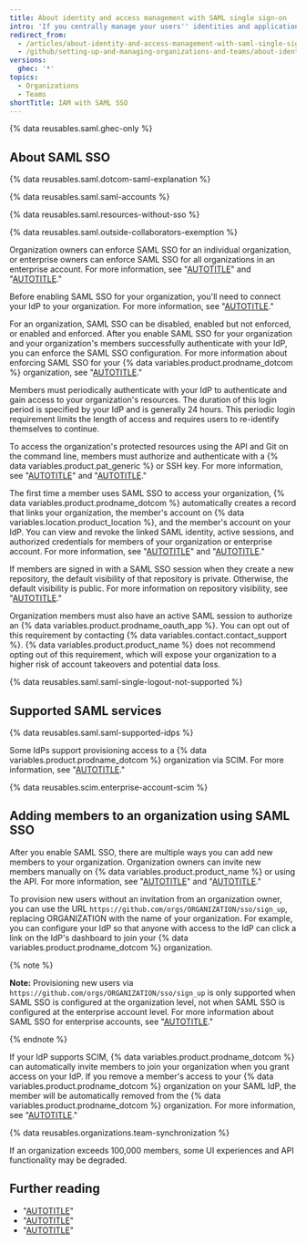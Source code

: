 ```yaml
---
title: About identity and access management with SAML single sign-on
intro: 'If you centrally manage your users'' identities and applications with an identity provider (IdP), you can configure Security Assertion Markup Language (SAML) single sign-on (SSO) to protect your organization''s resources on {% data variables.product.prodname_dotcom %}.'
redirect_from:
  - /articles/about-identity-and-access-management-with-saml-single-sign-on
  - /github/setting-up-and-managing-organizations-and-teams/about-identity-and-access-management-with-saml-single-sign-on
versions:
  ghec: '*'
topics:
  - Organizations
  - Teams
shortTitle: IAM with SAML SSO
---
```


{% data reusables.saml.ghec-only %}

## About SAML SSO

{% data reusables.saml.dotcom-saml-explanation %}

{% data reusables.saml.saml-accounts %}

{% data reusables.saml.resources-without-sso %}

{% data reusables.saml.outside-collaborators-exemption %}

Organization owners can enforce SAML SSO for an individual organization, or enterprise owners can enforce SAML SSO for all organizations in an enterprise account. For more information, see "[AUTOTITLE](/admin/identity-and-access-management/managing-iam-for-your-enterprise/about-authentication-for-your-enterprise#considerations-for-enabling-saml-for-an-enterprise-or-organization)" and "[AUTOTITLE](/enterprise-cloud@latest/admin/identity-and-access-management/using-saml-for-enterprise-iam/configuring-saml-single-sign-on-for-your-enterprise)."

Before enabling SAML SSO for your organization, you'll need to connect your IdP to your organization. For more information, see "[AUTOTITLE](/organizations/managing-saml-single-sign-on-for-your-organization/connecting-your-identity-provider-to-your-organization)."

For an organization, SAML SSO can be disabled, enabled but not enforced, or enabled and enforced. After you enable SAML SSO for your organization and your organization's members successfully authenticate with your IdP, you can enforce the SAML SSO configuration. For more information about enforcing SAML SSO for your {% data variables.product.prodname_dotcom %} organization, see "[AUTOTITLE](/organizations/managing-saml-single-sign-on-for-your-organization/enforcing-saml-single-sign-on-for-your-organization)."

Members must periodically authenticate with your IdP to authenticate and gain access to your organization's resources. The duration of this login period is specified by your IdP and is generally 24 hours. This periodic login requirement limits the length of access and requires users to re-identify themselves to continue.

To access the organization's protected resources using the API and Git on the command line, members must authorize and authenticate with a {% data variables.product.pat_generic %} or SSH key. For more information, see "[AUTOTITLE](/authentication/authenticating-with-saml-single-sign-on/authorizing-a-personal-access-token-for-use-with-saml-single-sign-on)" and "[AUTOTITLE](/authentication/authenticating-with-saml-single-sign-on/authorizing-an-ssh-key-for-use-with-saml-single-sign-on)."

The first time a member uses SAML SSO to access your organization, {% data variables.product.prodname_dotcom %} automatically creates a record that links your organization, the member's account on {% data variables.location.product_location %}, and the member's account on your IdP. You can view and revoke the linked SAML identity, active sessions, and authorized credentials for members of your organization or enterprise account. For more information, see "[AUTOTITLE](/organizations/granting-access-to-your-organization-with-saml-single-sign-on/viewing-and-managing-a-members-saml-access-to-your-organization)" and "[AUTOTITLE](/enterprise-cloud@latest/admin/user-management/managing-users-in-your-enterprise/viewing-and-managing-a-users-saml-access-to-your-enterprise)."

If members are signed in with a SAML SSO session when they create a new repository, the default visibility of that repository is private. Otherwise, the default visibility is public. For more information on repository visibility, see "[AUTOTITLE](/repositories/creating-and-managing-repositories/about-repositories#about-repository-visibility)."

Organization members must also have an active SAML session to authorize an {% data variables.product.prodname_oauth_app %}. You can opt out of this requirement by contacting {% data variables.contact.contact_support %}. {% data variables.product.product_name %} does not recommend opting out of this requirement, which will expose your organization to a higher risk of account takeovers and potential data loss.

{% data reusables.saml.saml-single-logout-not-supported %}

## Supported SAML services

{% data reusables.saml.saml-supported-idps %}

Some IdPs support provisioning access to a {% data variables.product.prodname_dotcom %} organization via SCIM. For more information, see "[AUTOTITLE](/organizations/managing-saml-single-sign-on-for-your-organization/about-scim-for-organizations)."

{% data reusables.scim.enterprise-account-scim %}

## Adding members to an organization using SAML SSO

After you enable SAML SSO, there are multiple ways you can add new members to your organization. Organization owners can invite new members manually on {% data variables.product.product_name %} or using the API. For more information, see "[AUTOTITLE](/organizations/managing-membership-in-your-organization/inviting-users-to-join-your-organization)" and "[AUTOTITLE](/rest/orgs#add-or-update-organization-membership)."

To provision new users without an invitation from an organization owner, you can use the URL `https://github.com/orgs/ORGANIZATION/sso/sign_up`, replacing ORGANIZATION with the name of your organization. For example, you can configure your IdP so that anyone with access to the IdP can click a link on the IdP's dashboard to join your {% data variables.product.prodname_dotcom %} organization.

{% note %}

**Note:** Provisioning new users via `https://github.com/orgs/ORGANIZATION/sso/sign_up` is only supported when SAML SSO is configured at the organization level, not when SAML SSO is configured at the enterprise account level. For more information about SAML SSO for enterprise accounts, see "[AUTOTITLE](/admin/identity-and-access-management/using-saml-for-enterprise-iam/about-saml-for-enterprise-iam)."

{% endnote %}

If your IdP supports SCIM, {% data variables.product.prodname_dotcom %} can automatically invite members to join your organization when you grant access on your IdP. If you remove a member's access to your {% data variables.product.prodname_dotcom %} organization on your SAML IdP, the member will be automatically removed from the {% data variables.product.prodname_dotcom %} organization. For more information, see "[AUTOTITLE](/organizations/managing-saml-single-sign-on-for-your-organization/about-scim-for-organizations)."

{% data reusables.organizations.team-synchronization %}

If an organization exceeds 100,000 members, some UI experiences and API functionality may be degraded.

## Further reading

- "[AUTOTITLE](/admin/identity-and-access-management/using-saml-for-enterprise-iam/saml-configuration-reference)"
- "[AUTOTITLE](/organizations/granting-access-to-your-organization-with-saml-single-sign-on/about-two-factor-authentication-and-saml-single-sign-on)"
- "[AUTOTITLE](/authentication/authenticating-with-saml-single-sign-on/about-authentication-with-saml-single-sign-on)"
